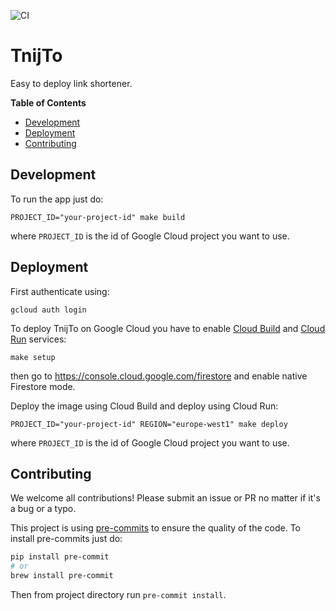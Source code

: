 ![CI](https://github.com/turbaszek/tnijto/workflows/CI/badge.svg?branch=master)

# TnijTo

Easy to deploy link shortener.


<!-- START doctoc generated TOC please keep comment here to allow auto update -->
<!-- DON'T EDIT THIS SECTION, INSTEAD RE-RUN doctoc TO UPDATE -->
**Table of Contents**

- [Development](#development)
- [Deployment](#deployment)
- [Contributing](#contributing)

<!-- END doctoc generated TOC please keep comment here to allow auto update -->

## Development

To run the app just do:
```shell
PROJECT_ID="your-project-id" make build
```
where `PROJECT_ID` is the id of Google Cloud project you want to use.

## Deployment

First authenticate using:
```shell
gcloud auth login
```

To deploy TnijTo on Google Cloud you have to enable [Cloud Build](https://cloud.google.com/cloud-build)
and [Cloud Run](https://cloud.google.com/run) services:
```shell
make setup
```
then go to https://console.cloud.google.com/firestore and enable native Firestore mode.

Deploy the image using Cloud Build and deploy using Cloud Run:
```shell
PROJECT_ID="your-project-id" REGION="europe-west1" make deploy
```
where `PROJECT_ID` is the id of Google Cloud project you want to use.

<!--
If you wish to limit access to authenticated user run
```shell
gcloud run services add-iam-policy-binding $SERVICE \
  --member="allAuthenticatedUsers" \
  --role="roles/run.invoker" \
  --platform managed \
  --region $REGION
```

To limit access to people from single domain run
```shell
export DOMAIN="google.com"
gcloud run services add-iam-policy-binding $SERVICE \
  --member="domain:${DOMAIN} \
  --role="roles/run.invoker" \
  --platform managed \
  --region $REGION
```
-->

## Contributing

We welcome all contributions! Please submit an issue or PR no matter if it's a bug or a typo.

This project is using [pre-commits](https://pre-commit.com) to ensure the
quality of the code. To install pre-commits just do:
```bash
pip install pre-commit
# or
brew install pre-commit
```
Then from project directory run `pre-commit install`.
